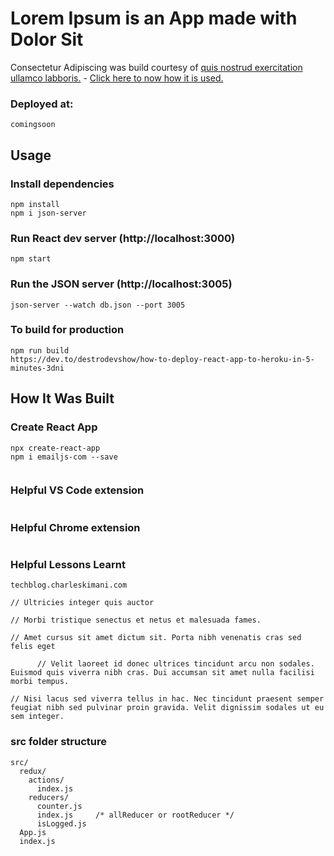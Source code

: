 # Lorem Ipsum is an App made with Dolor Sit 
Consectetur Adipiscing was build courtesy of [quis nostrud exercitation ullamco labboris.](http://charleskimani.com) - [Click here to now how it is used.](http://charleskimani.com)

### Deployed at:

```
comingsoon
```

## Usage

### Install dependencies

```
npm install
npm i json-server
```

### Run React dev server (http://localhost:3000)

```
npm start
```

### Run the JSON server (http://localhost:3005)

```
json-server --watch db.json --port 3005
```

### To build for production

```
npm run build
https://dev.to/destrodevshow/how-to-deploy-react-app-to-heroku-in-5-minutes-3dni
```

## How It Was Built

### Create React App

```
npx create-react-app 
npm i emailjs-com --save
```

```

```


### Helpful VS Code extension

```

```

### Helpful Chrome extension

```

```

### Helpful Lessons Learnt

```
techblog.charleskimani.com

// Ultricies integer quis auctor

// Morbi tristique senectus et netus et malesuada fames.

// Amet cursus sit amet dictum sit. Porta nibh venenatis cras sed felis eget

      // Velit laoreet id donec ultrices tincidunt arcu non sodales. Euismod quis viverra nibh cras. Dui accumsan sit amet nulla facilisi morbi tempus.

// Nisi lacus sed viverra tellus in hac. Nec tincidunt praesent semper feugiat nibh sed pulvinar proin gravida. Velit dignissim sodales ut eu sem integer.
```

### src folder structure
```
src/
  redux/
    actions/
      index.js
    reducers/
      counter.js
      index.js     /* allReducer or rootReducer */
      isLogged.js  
  App.js
  index.js
```